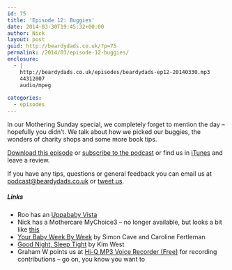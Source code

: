 ```yaml
---
id: 75
title: 'Episode 12: Buggies'
date: 2014-03-30T19:45:32+00:00
author: Nick
layout: post
guid: http://beardydads.co.uk/?p=75
permalink: /2014/03/episode-12-buggies/
enclosure:
  - |
    http://beardydads.co.uk/episodes/beardydads-ep12-20140330.mp3
    44312007
    audio/mpeg
    
categories:
  - episodes
---
```

In our Mothering Sunday special, we completely forget to mention the day &#8211; hopefully you didn&#8217;t. We talk about how we picked our buggies, the wonders of charity shops and some more book tips.

[Download this episode](http://beardydads.co.uk/episodes/beardydads-ep12-20140330.mp3) or [subscribe to the podcast](http://feeds.feedburner.com/BeardyDads) or find us in [iTunes](https://itunes.apple.com/gb/podcast/beardy-dads/id798785734) and leave a review.

If you have any tips, questions or general feedback you can email us at <podcast@beardydads.co.uk> or [tweet us](http://twitter.com/beardydads).

##### Links

  * Roo has an [Uppababy Vista](http://www.uppababy.co.uk/Vista-pushchair-pram.html)
  * Nick has a Mothercare MyChoice3 &#8211; no longer available, but looks a bit like [this](https://www.google.co.uk/search?q=mothercare+mychoice+3&tbm=isch)
  * [Your Baby Week By Week](http://www.amazon.co.uk/Your-Baby-Week-ultimate-caring-ebook/dp/B007AGAUT8/) by Simon Cave and Caroline Fertleman
  * [Good Night, Sleep Tight](http://www.amazon.co.uk/Good-Night-Sleep-Tight-solutions-ebook/dp/B003HV0U4K) by Kim West
  * Graham W points us at [Hi-Q MP3 Voice Recorder (Free)](https://play.google.com/store/apps/details?id=yuku.mp3recorder.lite) for recording contributions &#8211; go on, you know you want to
